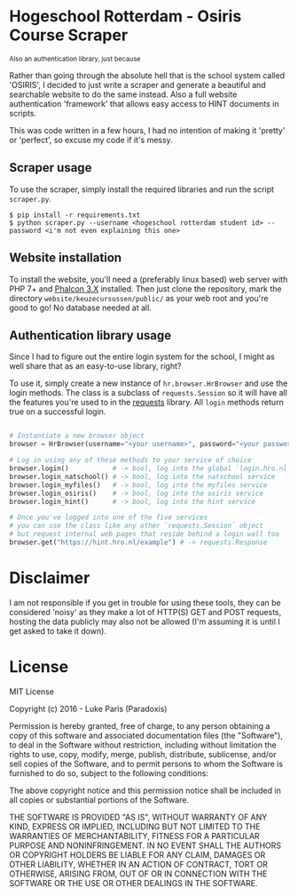# Hogeschool Rotterdam - Osiris Course Scraper 
<sup>Also an authentication library, just because</sup>

Rather than going through the absolute hell that is the school system called 'OSIRIS', I decided to just write a scraper and generate a beautiful and searchable website to do the same instead. Also a full website authentication 'framework' that allows easy access to HINT documents in scripts.

This was code written in a few hours, I had no intention of making it 'pretty' or 'perfect', so excuse my code if it's messy.

## Scraper usage
To use the scraper, simply install the required libraries and run the script `scraper.py`.

```plain
$ pip install -r requirements.txt
$ python scraper.py --username <hogeschool rotterdam student id> --password <i'm not even explaining this one>
```

## Website installation
To install the website, you'll need a (preferably linux based) web server with PHP 7+ and [Phalcon 3.X](https://phalconphp.com/en/) installed. Then just clone the repository, mark the directory `website/keuzecursussen/public/` as your web root and you're good to go! No database needed at all.

## Authentication library usage
Since I had to figure out the entire login system for the school, I might as well share that as an easy-to-use library, right?

To use it, simply create a new instance of `hr.browser.HrBrowser` and use the login methods. The class is a subclass of `requests.Session` so it will have all the features you're used to in the [requests](http://docs.python-requests.org/en/master/) library. All `login` methods return true on a successful login.

```python

# Instantiate a new browser object
browser = HrBrowser(username="<your username>", password="<your password>")

# Log in using any of these methods to your service of choice
browser.login()           # -> bool, log into the global `login.hro.nl` domain
browser.login_natschool() # -> bool, log into the natschool service
browser.login_myfiles()   # -> bool, log into the myfiles service
browser.login_osiris()    # -> bool, log into the osiris service
browser.login_hint()      # -> bool, log into the hint service

# Once you've logged into one of the five services
# you can use the class like any other `requests.Session` object 
# but request internal web pages that reside behind a login wall too
browser.get("https://hint.hro.nl/example") # -> requests.Response

```

# Disclaimer
I am not responsible if you get in trouble for using these tools, they can be considered 'noisy' as they make a lot of HTTP(S) GET and POST requests, hosting the data publicly may also not be allowed (I'm assuming it is until I get asked to take it down).

# License
MIT License

Copyright (c) 2016 - Luke Paris (Paradoxis)

Permission is hereby granted, free of charge, to any person obtaining a copy
of this software and associated documentation files (the "Software"), to deal
in the Software without restriction, including without limitation the rights
to use, copy, modify, merge, publish, distribute, sublicense, and/or sell
copies of the Software, and to permit persons to whom the Software is
furnished to do so, subject to the following conditions:

The above copyright notice and this permission notice shall be included in all
copies or substantial portions of the Software.

THE SOFTWARE IS PROVIDED "AS IS", WITHOUT WARRANTY OF ANY KIND, EXPRESS OR
IMPLIED, INCLUDING BUT NOT LIMITED TO THE WARRANTIES OF MERCHANTABILITY,
FITNESS FOR A PARTICULAR PURPOSE AND NONINFRINGEMENT. IN NO EVENT SHALL THE
AUTHORS OR COPYRIGHT HOLDERS BE LIABLE FOR ANY CLAIM, DAMAGES OR OTHER
LIABILITY, WHETHER IN AN ACTION OF CONTRACT, TORT OR OTHERWISE, ARISING FROM,
OUT OF OR IN CONNECTION WITH THE SOFTWARE OR THE USE OR OTHER DEALINGS IN THE
SOFTWARE.
